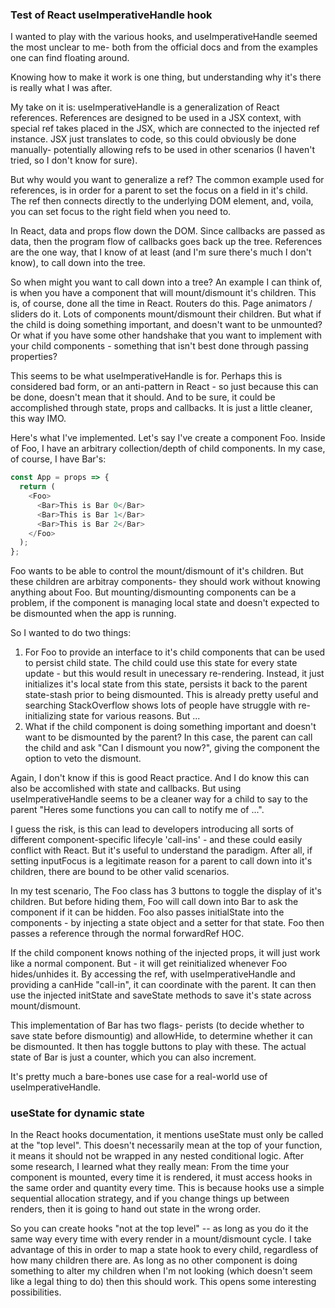### Test of React useImperativeHandle hook

I wanted to play with the various hooks, and useImperativeHandle seemed the most unclear to me- both from the official docs and from the examples one can find floating around.

Knowing how to make it work is one thing, but understanding why it's there is really what I was after.

My take on it is: useImperativeHandle is a generalization of React references. References are designed to be used in a JSX context, with special ref takes placed in the JSX, which are connected to the injected ref instance. JSX just translates to code, so this could obviously be done manually- potentially allowing refs to be used in other scenarios (I haven't tried, so I don't know for sure).

But why would you want to generalize a ref? The common example used for references, is in order for a parent to set the focus on a field in it's child. The ref then connects directly to the underlying DOM element, and, voila, you can set focus to the right field when you need to. 

In React, data and props flow down the DOM. Since callbacks are passed as data, then the program flow of callbacks goes back up the tree. References are the one way, that I know of at least (and I'm sure there's much I don't know), to call down into the tree.

So when might you want to call down into a tree? An example I can think of, is when you have a component that will mount/dismount it's children. This is, of course, done all the time in React. Routers do this. Page animators / sliders do it. Lots of components mount/dismount their children. But what if the child is doing something important, and doesn't want to be unmounted? Or what if you have some other handshake that you want to implement with your child components - something that isn't best done through passing properties?

This seems to be what useImperativeHandle is for. Perhaps this is considered bad form, or an anti-pattern in React - so just because this can be done, doesn't mean that it should. And to be sure, it could be accomplished through state, props and callbacks. It is just a little cleaner, this way IMO.

Here's what I've implemented. Let's say I've create a component Foo. Inside of Foo, I have an arbitrary collection/depth of child components. In my case, of course, I have Bar's:

```javascript
const App = props => {
  return (
    <Foo>
      <Bar>This is Bar 0</Bar>
      <Bar>This is Bar 1</Bar>
      <Bar>This is Bar 2</Bar>
    </Foo>
  );
};
```
Foo wants to be able to control the mount/dismount of it's children. But these children are arbitray components- they should work without knowing anything about Foo. But mounting/dismounting components can be a problem, if the component is managing local state and doesn't expected to be dismounted when the app is running.

So I wanted to do two things:

1) For Foo to provide an interface to it's child components that can be used to persist child state. The child could use this state for every state update - but this would result in unecessary re-rendering. Instead, it just initializes it's local state from this state, persists it back to the parent state-stash prior to being dismounted. This is already pretty useful and searching StackOverflow shows lots of people have struggle with re-initializing state for various reasons. But ...
2) What if the child component is doing something important and doesn't want to be dismounted by the parent? In this case, the parent can call the child and ask "Can I dismount you now?", giving the component the option to veto the dismount.

Again, I don't know if this is good React practice. And I do know this can also be accomlished with state and callbacks. But using useImperativeHandle seems to be a cleaner way for a child to say to the parent "Heres some functions you can call to notify me of ...".

I guess the risk, is this can lead to developers introducing all sorts of different component-specific lifecyle 'call-ins' - and these could easily conflict with React. But it's useful to understand the paradigm. After all, if setting inputFocus is a legitimate reason for a parent to call down into it's children, there are bound to be other valid scenarios.

In my test scenario, The Foo class has 3 buttons to toggle the display of it's children. But before hiding them, Foo will call down into Bar to ask the component if it can be hidden. Foo also passes initialState into the components - by injecting a state object and a setter for that state. Foo then passes a reference through the normal forwardRef HOC.

If the child component knows nothing of the injected props, it will just work like a normal component. But - it will get reinitialized whenever Foo hides/unhides it. By accessing the ref, with useImperativeHandle and providing a canHide "call-in", it can coordinate with the parent. It can then use the injected initState and saveState methods to save it's state across mount/dismount.

This implementation of Bar has two flags- perists (to decide whether to save state before dismountig) and allowHide, to determine whether it can be dismounted. It then has toggle buttons to play with these. The actual state of Bar is just a counter, which you can also increment.

It's pretty much a bare-bones use case for a real-world use of useImperativeHandle.

### useState for dynamic state

In the React hooks documentation, it mentions useState must only be called at the "top level". This doesn't necessarily mean at the top of your function, it means it should not be wrapped in any nested conditional logic. After some research, I learned what they really mean: From the time your component is mounted, every time it is rendered, it must access hooks in the same order and quantity every time. This is because hooks use a simple sequential allocation strategy, and if you change things up between renders, then it is going to hand out state in the wrong order.

So you can create hooks "not at the top level" -- as long as you do it the same way every time with every render in a mount/dismount cycle. I take advantage of this in order to map a state hook to every child, regardless of how many children there are. As long as no other component is doing something to alter my children when I'm not looking (which doesn't seem like a legal thing to do) then this should work. This opens some interesting possibilities.
